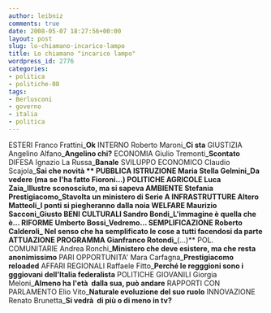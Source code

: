 ```yaml
---
author: leibniz
comments: true
date: 2008-05-07 18:27:56+00:00
layout: post
slug: lo-chiamano-incarico-lampo
title: Lo chiamano "incarico lampo"
wordpress_id: 2776
categories:
- politica
- politiche-08
tags:
- Berlusconi
- governo
- italia
- politica
---
```


ESTERI Franco Frattini_**Ok**
INTERNO Roberto Maroni_**Ci sta**
GIUSTIZIA Angelino Alfano_**Angelino chi?**
ECONOMIA Giulio Tremonti_**Scontato**
DIFESA Ignazio La Russa_**Banale**
SVILUPPO ECONOMICO Claudio Scajola_**Sai che novità **
PUBBLICA ISTRUZIONE Maria Stella Gelmini_**Da vedere (ma se l'ha fatto Fioroni...)**
POLITICHE AGRICOLE Luca Zaia_**Illustre sconosciuto, ma si sapeva**
AMBIENTE Stefania Prestigiacomo_**Stavolta un ministero di Serie A**
INFRASTRUTTURE Altero Matteoli_**I ponti si piegheranno dalla noia**
WELFARE Maurizio Sacconi_**Giusto**
BENI CULTURALI Sandro Bondi_**L'immagine è quella che è...**
RIFORME Umberto Bossi_**Vedremo...**
SEMPLIFICAZIONE Roberto Calderoli_ **Nel senso che ha semplificato le cose a tutti facendosi da parte**
ATTUAZIONE PROGRAMMA Gianfranco Rotondi_**(...)**
POL. COMUNITARIE Andrea Ronchi_**Ministero che deve esistere, ma che resta anonimissimo**
PARI OPPORTUNITA' Mara Carfagna_**Prestigiacomo reloaded**
AFFARI REGIONALI Raffaele Fitto_**Perché le regggioni sono i gggiovani dell'Italia federalista**
POLITICHE GIOVANILI Giorgia Meloni_**Almeno ha l'età  dalla sua, può andare**
RAPPORTI CON PARLAMENTO Elio Vito_**Naturale evoluzione del suo ruolo**
INNOVAZIONE Renato Brunetta_**Si vedrà  di più o di meno in tv?**
